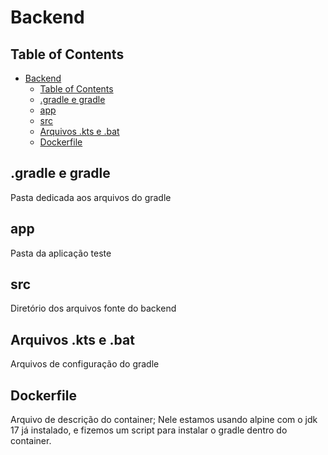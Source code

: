 # Backend

## Table of Contents
- [Backend](#backend)
  - [Table of Contents](#table-of-contents)
  - [.gradle e gradle](#gradle-e-gradle)
  - [app](#app)
  - [src](#src)
  - [Arquivos .kts e .bat](#arquivos-kts-e-bat)
  - [Dockerfile](#dockerfile)

## .gradle e gradle
Pasta dedicada aos arquivos do gradle

## app 
Pasta da aplicação teste

## src
Diretório dos arquivos fonte do backend

## Arquivos .kts e .bat
Arquivos de configuração do gradle

## Dockerfile
Arquivo de descrição do container;
Nele estamos usando alpine com o jdk 17 já instalado, e fizemos um script para instalar o gradle dentro do container.
